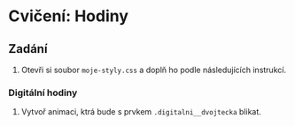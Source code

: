 # Cvičení: Hodiny

## Zadání

1. Otevři si soubor `moje-styly.css` a doplň ho podle následujících instrukcí.

### Digitální hodiny

1. Vytvoř animaci, ktrá bude s prvkem `.digitalni__dvojtecka` blikat.
